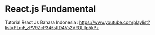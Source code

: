 # React.js Fundamental
Tutorial React Js Bahasa Indonesia : https://www.youtube.com/playlist?list=PLmF_zPV9ZcP346sttD4Vs2VROLlIp5kPz
